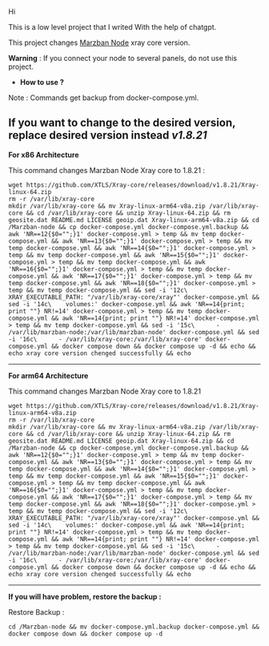 Hi

This is a low level project that I writed With the help of chatgpt.

This project changes [Marzban Node](https://github.com/Gozargah/Marzban-node) xray core version.

**Warning** : If you connect your node to several panels, do not use this project.

- **How to use ?**

Note : Commands get backup from docker-compose.yml.

If you want to change to the desired version, replace desired version instead *v1.8.21*
-----------------------------------------------------

**For x86 Architecture**

This command changes Marzban Node Xray core to 1.8.21 :

```
wget https://github.com/XTLS/Xray-core/releases/download/v1.8.21/Xray-linux-64.zip
rm -r /var/lib/xray-core
mkdir /var/lib/xray-core && mv Xray-linux-arm64-v8a.zip /var/lib/xray-core && cd /var/lib/xray-core && unzip Xray-linux-64.zip && rm geosite.dat README.md LICENSE geoip.dat Xray-linux-arm64-v8a.zip && cd /Marzban-node && cp docker-compose.yml docker-compose.yml.backup && awk 'NR==12{$0="";}1' docker-compose.yml > temp && mv temp docker-compose.yml && awk 'NR==13{$0="";}1' docker-compose.yml > temp && mv temp docker-compose.yml && awk 'NR==14{$0="";}1' docker-compose.yml > temp && mv temp docker-compose.yml && awk 'NR==15{$0="";}1' docker-compose.yml > temp && mv temp docker-compose.yml && awk 'NR==16{$0="";}1' docker-compose.yml > temp && mv temp docker-compose.yml && awk 'NR==17{$0="";}1' docker-compose.yml > temp && mv temp docker-compose.yml && awk 'NR==18{$0="";}1' docker-compose.yml > temp && mv temp docker-compose.yml && sed -i '12c\      XRAY_EXECUTABLE_PATH: "/var/lib/xray-core/xray"' docker-compose.yml && sed -i '14c\    volumes:' docker-compose.yml && awk 'NR==14{print; print ""} NR!=14' docker-compose.yml > temp && mv temp docker-compose.yml && awk 'NR==14{print; print ""} NR!=14' docker-compose.yml > temp && mv temp docker-compose.yml && sed -i '15c\      - /var/lib/marzban-node:/var/lib/marzban-node' docker-compose.yml && sed -i '16c\      - /var/lib/xray-core:/var/lib/xray-core' docker-compose.yml && docker compose down && docker compose up -d && echo && echo xray core version chenged successfully && echo
```
-----------------------------------------------------
**For arm64 Architecture**

This command changes Marzban Node Xray core to 1.8.21

```
wget https://github.com/XTLS/Xray-core/releases/download/v1.8.21/Xray-linux-arm64-v8a.zip
rm -r /var/lib/xray-core
mkdir /var/lib/xray-core && mv Xray-linux-arm64-v8a.zip /var/lib/xray-core && cd /var/lib/xray-core && unzip Xray-linux-64.zip && rm geosite.dat README.md LICENSE geoip.dat Xray-linux-64.zip && cd /Marzban-node && cp docker-compose.yml docker-compose.yml.backup && awk 'NR==12{$0="";}1' docker-compose.yml > temp && mv temp docker-compose.yml && awk 'NR==13{$0="";}1' docker-compose.yml > temp && mv temp docker-compose.yml && awk 'NR==14{$0="";}1' docker-compose.yml > temp && mv temp docker-compose.yml && awk 'NR==15{$0="";}1' docker-compose.yml > temp && mv temp docker-compose.yml && awk 'NR==16{$0="";}1' docker-compose.yml > temp && mv temp docker-compose.yml && awk 'NR==17{$0="";}1' docker-compose.yml > temp && mv temp docker-compose.yml && awk 'NR==18{$0="";}1' docker-compose.yml > temp && mv temp docker-compose.yml && sed -i '12c\      XRAY_EXECUTABLE_PATH: "/var/lib/xray-core/xray"' docker-compose.yml && sed -i '14c\    volumes:' docker-compose.yml && awk 'NR==14{print; print ""} NR!=14' docker-compose.yml > temp && mv temp docker-compose.yml && awk 'NR==14{print; print ""} NR!=14' docker-compose.yml > temp && mv temp docker-compose.yml && sed -i '15c\      - /var/lib/marzban-node:/var/lib/marzban-node' docker-compose.yml && sed -i '16c\      - /var/lib/xray-core:/var/lib/xray-core' docker-compose.yml && docker compose down && docker compose up -d && echo && echo xray core version chenged successfully && echo
```

----------------------------------------------------
**If you will have problem, restore the backup :**

Restore Backup :
```
cd /Marzban-node && mv docker-compose.yml.backup docker-compose.yml && docker compose down && docker compose up -d
```


